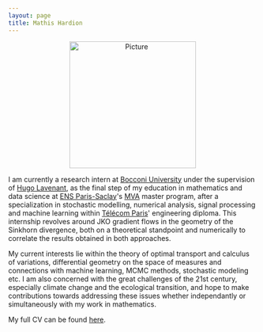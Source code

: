 ```yaml
---
layout: page
title: Mathis Hardion
---
```

<p style="text-align: center;"><img src="https://mhardion.github.io/assets/img/pro++_resized.png" alt="Picture" width="256"></p>

I am currently a research intern at <a href="https://www.unibocconi.eu/">Bocconi University</a> under the supervision of <a href="https://hugolav.github.io/">Hugo Lavenant</a>, as the final step of my education in mathematics and data science at [ENS Paris-Saclay](https://ens-paris-saclay.fr)'s [MVA](https://www.master-mva.com) master program, after a specialization in stochastic modelling, numerical analysis, signal processing and machine learning within [Télécom Paris](https://www.telecom-paris.fr)' engineering diploma. This internship revolves around JKO gradient flows in the geometry of the Sinkhorn divergence, both on a theoretical standpoint and numerically to correlate the results obtained in both approaches.

My current interests lie within the theory of optimal transport and calculus of variations, differential geometry on the space of measures and connections with machine learning, MCMC methods, stochastic modeling etc. I am also concerned with the great challenges of the 21st century, especially climate change and the ecological transition, and hope to make contributions towards addressing these issues whether independantly or simultaneously with my work in mathematics.

My full CV can be found [here](assets/pdf/cv.pdf).
